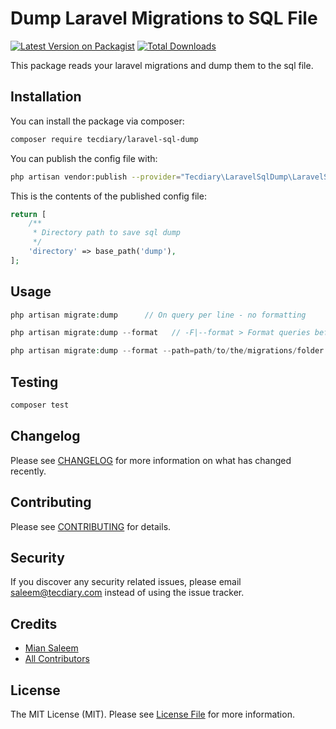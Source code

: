 # Dump Laravel Migrations to SQL File

[![Latest Version on Packagist](https://img.shields.io/packagist/v/tecdiary/laravel-sql-dump.svg?style=flat-square)](https://packagist.org/packages/tecdiary/laravel-sql-dump)
[![Total Downloads](https://img.shields.io/packagist/dt/tecdiary/laravel-sql-dump.svg?style=flat-square)](https://packagist.org/packages/tecdiary/laravel-sql-dump)

This package reads your laravel migrations and dump them to the sql file.

## Installation

You can install the package via composer:

```bash
composer require tecdiary/laravel-sql-dump
```

You can publish the config file with:

```bash
php artisan vendor:publish --provider="Tecdiary\LaravelSqlDump\LaravelSqlDumpServiceProvider" --tag="config"
```

This is the contents of the published config file:

```php
return [
    /**
     * Directory path to save sql dump
     */
    'directory' => base_path('dump'),
];
```

## Usage

```php
php artisan migrate:dump      // On query per line - no formatting

php artisan migrate:dump --format   // -F|--format > Format queries before saving to file

php artisan migrate:dump --format --path=path/to/the/migrations/folder   // -P|--path => Set the migrations path if it's not default
```

## Testing

```bash
composer test
```

## Changelog

Please see [CHANGELOG](CHANGELOG.md) for more information on what has changed recently.

## Contributing

Please see [CONTRIBUTING](CONTRIBUTING.md) for details.

## Security

If you discover any security related issues, please email saleem@tecdiary.com instead of using the issue tracker.

## Credits

-   [Mian Saleem](https://github.com/MianSaleem)
-   [All Contributors](../../contributors)

## License

The MIT License (MIT). Please see [License File](LICENSE.md) for more information.
